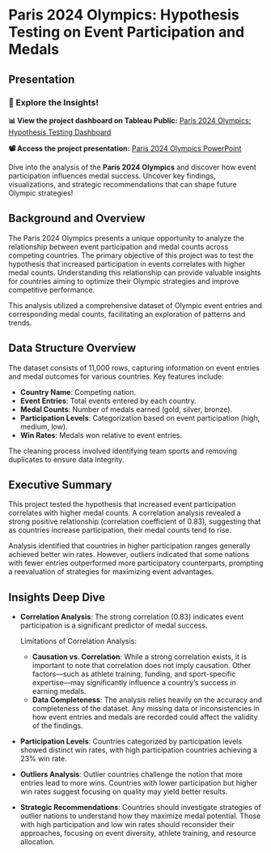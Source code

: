 # Paris 2024 Olympics: Hypothesis Testing on Event Participation and Medals

## Presentation
### 🎉 Explore the Insights!
**📊 View the project dashboard on Tableau Public:** [Paris 2024 Olympics: Hypothesis Testing Dashboard](https://public.tableau.com/views/Paris-2024-Olympics-Hypothesis-Testing-events-vs-medals/Olympicseventsanalysis?:language=en-US&publish=yes&:sid=&:redirect=auth&:display_count=n&:origin=viz_share_link)

**📽️ Access the project presentation:** [Paris 2024 Olympics PowerPoint](https://docs.google.com/presentation/d/1wvB0kIfQJ5VTS-91VrnE3hTLmv_5iBqPXV1j8x7nuAs/edit?usp=sharing)


Dive into the analysis of the **Paris 2024 Olympics** and discover how event participation influences medal success. Uncover key findings, visualizations, and strategic recommendations that can shape future Olympic strategies!

## Background and Overview
The Paris 2024 Olympics presents a unique opportunity to analyze the relationship between event participation and medal counts across competing countries. The primary objective of this project was to test the hypothesis that increased participation in events correlates with higher medal counts. Understanding this relationship can provide valuable insights for countries aiming to optimize their Olympic strategies and improve competitive performance.

This analysis utilized a comprehensive dataset of Olympic event entries and corresponding medal counts, facilitating an exploration of patterns and trends. 

## Data Structure Overview
The dataset consists of 11,000 rows, capturing information on event entries and medal outcomes for various countries. Key features include:

- **Country Name**: Competing nation.
- **Event Entries**: Total events entered by each country.
- **Medal Counts**: Number of medals earned (gold, silver, bronze).
- **Participation Levels**: Categorization based on event participation (high, medium, low).
- **Win Rates**: Medals won relative to event entries.

The cleaning process involved identifying team sports and removing duplicates to ensure data integrity. 

## Executive Summary
This project tested the hypothesis that increased event participation correlates with higher medal counts. A correlation analysis revealed a strong positive relationship (correlation coefficient of 0.83), suggesting that as countries increase participation, their medal counts tend to rise.

Analysis identified that countries in higher participation ranges generally achieved better win rates. However, outliers indicated that some nations with fewer entries outperformed more participatory counterparts, prompting a reevaluation of strategies for maximizing event advantages. 

## Insights Deep Dive
- **Correlation Analysis**: The strong correlation (0.83) indicates event participation is a significant predictor of medal success.

  Limitations of Correlation Analysis:
  - **Causation vs. Correlation**: While a strong correlation exists, it is important to note that correlation does not imply causation. Other factors—such as athlete training, funding, and sport-specific expertise—may significantly influence a country’s success in earning medals.
  - **Data Completeness**: The analysis relies heavily on the accuracy and completeness of the dataset. Any missing data or inconsistencies in how event entries and medals are recorded could affect the validity of the findings.

- **Participation Levels**: Countries categorized by participation levels showed distinct win rates, with high participation countries achieving a 23% win rate.

- **Outliers Analysis**: Outlier countries challenge the notion that more entries lead to more wins. Countries with lower participation but higher win rates suggest focusing on quality may yield better results.

- **Strategic Recommendations**: Countries should investigate strategies of outlier nations to understand how they maximize medal potential. Those with high participation and low win rates should reconsider their approaches, focusing on event diversity, athlete training, and resource allocation.

